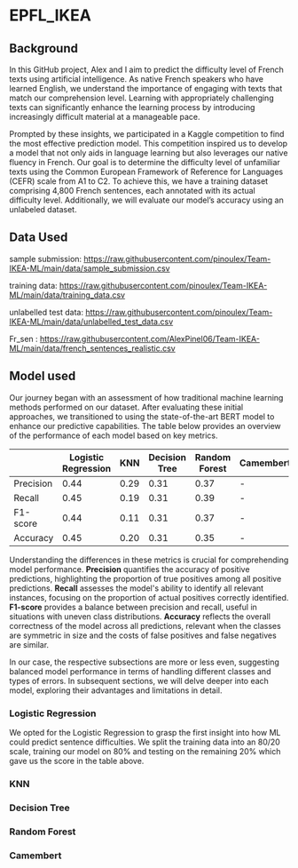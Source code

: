 # EPFL_IKEA


## Background 

In this GitHub project, Alex and I aim to predict the difficulty level of French texts using artificial intelligence. As native French speakers who have learned English, we understand the importance of engaging with texts that match our comprehension level. Learning with appropriately challenging texts can significantly enhance the learning process by introducing increasingly difficult material at a manageable pace.

Prompted by these insights, we participated in a Kaggle competition to find the most effective prediction model. This competition inspired us to develop a model that not only aids in language learning but also leverages our native fluency in French. Our goal is to determine the difficulty level of unfamiliar texts using the Common European Framework of Reference for Languages (CEFR) scale from A1 to C2. To achieve this, we have a training dataset comprising 4,800 French sentences, each annotated with its actual difficulty level. Additionally, we will evaluate our model’s accuracy using an unlabeled dataset.

## Data Used 
sample submission: https://raw.githubusercontent.com/pinoulex/Team-IKEA-ML/main/data/sample_submission.csv

training data: https://raw.githubusercontent.com/pinoulex/Team-IKEA-ML/main/data/training_data.csv

unlabelled test data: https://raw.githubusercontent.com/pinoulex/Team-IKEA-ML/main/data/unlabelled_test_data.csv

Fr_sen : https://raw.githubusercontent.com/AlexPinel06/Team-IKEA-ML/main/data/french_sentences_realistic.csv

## Model used

Our journey began with an assessment of how traditional machine learning methods performed on our dataset. After evaluating these initial approaches, we transitioned to using the state-of-the-art BERT model to enhance our predictive capabilities. The table below provides an overview of the performance of each model based on key metrics. 


|                  | Logistic Regression | KNN     | Decision Tree | Random Forest | Camembert |
|------------------|---------------------|---------|---------------|---------------|-----------|
| Precision        |         0.44        |   0.29  |      0.31     |      0.37     |      -    |
| Recall           |         0.45        |   0.19  |      0.31     |      0.39     |      -    |
| F1-score         |         0.44        |   0.11  |      0.31     |      0.37     |      -    |
| Accuracy         |         0.45        |   0.20  |      0.31     |      0.35     |      -    |


Understanding the differences in these metrics is crucial for comprehending model performance. **Precision** quantifies the accuracy of positive predictions, highlighting the proportion of true positives among all positive predictions. **Recall** assesses the model's ability to identify all relevant instances, focusing on the proportion of actual positives correctly identified. **F1-score** provides a balance between precision and recall, useful in situations with uneven class distributions. **Accuracy** reflects the overall correctness of the model across all predictions, relevant when the classes are symmetric in size and the costs of false positives and false negatives are similar.

In our case, the respective subsections are more or less even, suggesting balanced model performance in terms of handling different classes and types of errors. In subsequent sections, we will delve deeper into each model, exploring their advantages and limitations in detail.

### Logistic Regression

We opted for the Logistic Regression to grasp the first insight into how ML could predict sentence difficulties. We split the training data into an 80/20 scale, training our model on 80% and testing on the remaining 20% which gave us the score in the table above. 

### KNN

### Decision Tree

### Random Forest

### Camembert















